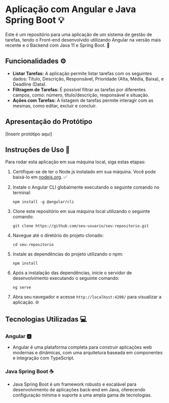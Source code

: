 # Aplicação com Angular e Java Spring Boot 💡

Este é um repositório para uma aplicação de um sistema de gestão de tarefas, tendo o Front-end desenvolvido utilizando Angular na versão mais recente e o Backend com Java 11 e Spring Boot. 🚀

## Funcionalidades ⚙️

- **Listar Tarefas:** A aplicação permite listar tarefas com os seguintes dados: Título, Descrição, Responsável, Prioridade (Alta, Média, Baixa), e Deadline (Data).
- **Filtragem de Tarefas:** É possível filtrar as tarefas por diferentes campos, como: número, título/descrição, responsável e situação.
- **Ações com Tarefas:** A listagem de tarefas permite interagir com as mesmas, como editar, excluir e concluir.

## Apresentação do Protótipo

[Inserir protótipo aqui]

## Instruções de Uso 👾

Para rodar esta aplicação em sua máquina local, siga estas etapas:

1. Certifique-se de ter o Node.js instalado em sua máquina. Você pode baixá-lo em [nodejs.org](https://nodejs.org/). ✅

2. Instale o Angular CLI globalmente executando o seguinte comando no terminal:

    ```
    npm install -g @angular/cli
    ```

3. Clone este repositório em sua máquina local utilizando o seguinte comando:

    ```
    git clone https://github.com/seu-usuario/seu-repositorio.git
    ```

4. Navegue até o diretório do projeto clonado:

    ```
    cd seu-repositorio
    ```

5. Instale as dependências do projeto utilizando o npm:

    ```
    npm install
    ```

6. Após a instalação das dependências, inicie o servidor de desenvolvimento executando o seguinte comando:

    ```
    ng serve
    ```

7. Abra seu navegador e acesse `http://localhost:4200/` para visualizar a aplicação. 🌐

## Tecnologias Utilizadas 💻

### Angular 🅰️ 
- Angular é uma plataforma completa para construir aplicações web modernas e dinâmicas, com uma arquitetura baseada em componentes e integração com TypeScript.


### Java Spring Boot ☕
- Java Spring Boot é um framework robusto e escalável para desenvolvimento de aplicações back-end em Java, oferecendo configuração mínima e suporte a uma ampla gama de tecnologias.
